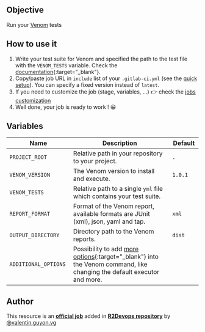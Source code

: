 ## Objective

Run your [Venom](https://github.com/ovh/venom) tests

## How to use it

1. Write your test suite for Venom and specified the path to the test file with the `VENOM_TESTS` variable. Check the [documentation](https://github.com/ovh/venom#testsuites){:target="_blank"}.
1. Copy/paste job URL in `include` list of your `.gitlab-ci.yml` (see the [quick setup](https://docs.r2devops.io/get-started-use-the-hub/#quick-setup)). You can specify a fixed version instead of `latest`.
1. If you need to customize the job (stage, variables, ...) 👉 check the [jobs
   customization](https://docs.r2devops.io/get-started-use-the-hub/#jobs-customization)
1. Well done, your job is ready to work ! 😀

## Variables

| Name | Description | Default |
| ---- | ----------- | ------- |
| `PROJECT_ROOT` <img width=100/> | Relative path in your repository to your project. <img width=175/> | `.` <img width=100/> |
| `VENOM_VERSION` | The Venom version to install and execute. | `1.0.1` |
| `VENOM_TESTS` | Relative path to a single `yml` file which contains your test suite. | ` `     |
| `REPORT_FORMAT` | Format of the Venom report, available formats are  JUnit (xml), json, yaml and tap. | `xml` |
| `OUTPUT_DIRECTORY` | Directory path to the Venom reports. | `dist` |
| `ADDITIONAL_OPTIONS` | Possibility to add [more options](https://github.com/ovh/venom#executors){:target="_blank"} into the Venom command, like changing the default executor and more. | ` ` |

## Author

This resource is an **[official job](https://docs.r2devops.io/faq-labels/)** added in [**R2Devops repository**](https://gitlab.com/r2devops/hub) by [@valentin.guyon.vg](https://gitlab.com/valentin.guyon.vg)

